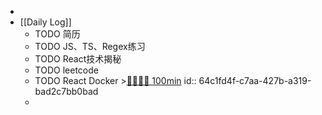 -
- [[Daily Log]]
	- TODO 简历
	- TODO JS、TS、Regex练习
	- TODO React技术揭秘
	- TODO leetcode
	- TODO React Docker  >[🍅🍅🍅🍅 100min](#agenda-pomo://?t=f-1690434920087-1500%2Cf-1690439151113-1500%2Cf-1690440710700-1500%2Cf-1690442565064-1500)
	  id:: 64c1fd4f-c7aa-427b-a319-bad2c7bb0bad
	-